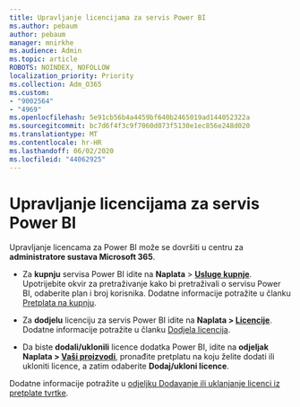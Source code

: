 ```yaml
---
title: Upravljanje licencijama za servis Power BI
ms.author: pebaum
author: pebaum
manager: mnirkhe
ms.audience: Admin
ms.topic: article
ROBOTS: NOINDEX, NOFOLLOW
localization_priority: Priority
ms.collection: Adm_O365
ms.custom:
- "9002564"
- "4969"
ms.openlocfilehash: 5e91cb56b4a4459bf640b2465019ad144052322a
ms.sourcegitcommit: bc7d6f4f3c9f7060d073f5130e1ec856e248d020
ms.translationtype: MT
ms.contentlocale: hr-HR
ms.lasthandoff: 06/02/2020
ms.locfileid: "44062925"
---
```

# <a name="power-bi-license-management"></a>Upravljanje licencijama za servis Power BI

Upravljanje licencama za Power BI može se dovršiti u centru za **administratore sustava Microsoft 365**.

- Za **kupnju** servisa Power BI idite na **Naplata** \> **[Usluge kupnje](https://go.microsoft.com/fwlink/p/?linkid=868433)**. Upotrijebite okvir za pretraživanje kako bi pretraživali o servisu Power BI, odaberite plan i broj korisnika. Dodatne informacije potražite u članku [Pretplata na kupnju](https://docs.microsoft.com/microsoft-365/commerce/subscriptions/upgrade-to-different-plan). 

- Za **dodjelu** licenciju za servis Power BI idite na **Naplata > [Licencije](https://go.microsoft.com/fwlink/p/?linkid=842264)**. Dodatne informacije potražite u članku [Dodjela licencija](https://docs.microsoft.com/microsoft-365/admin/manage/assign-licenses-to-users).

- Da biste **dodali/uklonili** licence dodatka Power BI, idite na **odjeljak Naplata > [Vaši proizvodi](https://go.microsoft.com/fwlink/p/?linkid=842054)**, pronađite pretplatu na koju želite dodati ili ukloniti licence, a zatim odaberite **Dodaj/ukloni licence**.

Dodatne informacije potražite u [odjeljku Dodavanje ili uklanjanje licenci iz pretplate tvrtke](https://docs.microsoft.com/microsoft-365/commerce/licenses/buy-licenses#add-or-remove-licenses-for-your-business-subscription).